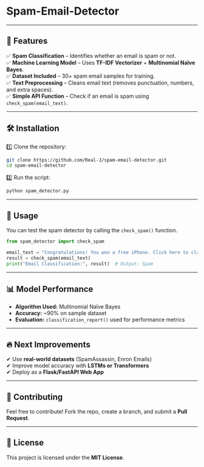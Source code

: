 # Spam-Email-Detector
---

## 🚀 Features
✅ **Spam Classification** – Identifies whether an email is spam or not.  
✅ **Machine Learning Model** – Uses **TF-IDF Vectorizer** + **Multinomial Naïve Bayes**.  
✅ **Dataset Included** – 30+ spam email samples for training.  
✅ **Text Preprocessing** – Cleans email text (removes punctuation, numbers, and extra spaces).  
✅ **Simple API Function** – Check if an email is spam using `check_spam(email_text)`.  


---

## 🛠 Installation
1️⃣ Clone the repository:
```bash
git clone https://github.com/Real-J/spam-email-detector.git
cd spam-email-detector
```
2️⃣ Run the script:
```bash
python spam_detector.py
```

---

## 📝 Usage
You can test the spam detector by calling the `check_spam()` function.

```python
from spam_detector import check_spam

email_text = "Congratulations! You won a free iPhone. Click here to claim now!"
result = check_spam(email_text)
print("Email Classification:", result)  # Output: Spam
```

---

## 📊 Model Performance
- **Algorithm Used:** Multinomial Naïve Bayes  
- **Accuracy:** ~90% on sample dataset  
- **Evaluation:** `classification_report()` used for performance metrics  

---

## 🔥 Next Improvements
✔ Use **real-world datasets** (SpamAssassin, Enron Emails)  
✔ Improve model accuracy with **LSTMs or Transformers**  
✔ Deploy as a **Flask/FastAPI Web App**  

---

## 🤝 Contributing
Feel free to contribute! Fork the repo, create a branch, and submit a **Pull Request**.

---

## 🐝 License
This project is licensed under the **MIT License**.  

